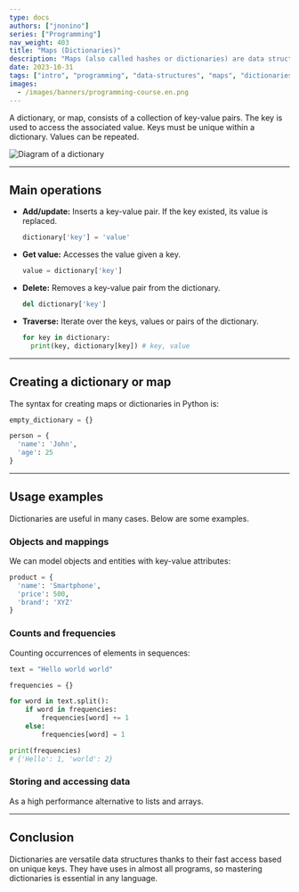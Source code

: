 ```yaml
---
type: docs
authors: ["jnonino"]
series: ["Programming"]
nav_weight: 403
title: "Maps (Dictionaries)"
description: "Maps (also called hashes or dictionaries) are data structures that associate keys with values. They allow ultra fast access to elements through unique keys. In Python they are known as dictionaries."
date: 2023-10-31
tags: ["intro", "programming", "data-structures", "maps", "dictionaries"]
images:
  - /images/banners/programming-course.en.png
---
```


A dictionary, or map, consists of a collection of key-value pairs. The key is used to access the associated value. Keys must be unique within a dictionary. Values can be repeated.

![Diagram of a dictionary](https://i.ibb.co/PxjJGWS/diccionario.png)

---

## Main operations

- **Add/update:** Inserts a key-value pair. If the key existed, its value is replaced.
    ```python
    dictionary['key'] = 'value'
    ```
- **Get value:** Accesses the value given a key.
    ```python
    value = dictionary['key']
    ```
- **Delete:** Removes a key-value pair from the dictionary.
    ```python
    del dictionary['key']
    ```
- **Traverse:** Iterate over the keys, values or pairs of the dictionary.
    ```python
    for key in dictionary:
      print(key, dictionary[key]) # key, value
    ```

---

## Creating a dictionary or map

The syntax for creating maps or dictionaries in Python is:

```python
empty_dictionary = {}

person = {
  'name': 'John',
  'age': 25
}
```

---

## Usage examples

Dictionaries are useful in many cases. Below are some examples.

### Objects and mappings

We can model objects and entities with key-value attributes:

```python
product = {
  'name': 'Smartphone',
  'price': 500,
  'brand': 'XYZ'
}
```

### Counts and frequencies

Counting occurrences of elements in sequences:

```python
text = "Hello world world"

frequencies = {}

for word in text.split():
    if word in frequencies:
        frequencies[word] += 1
    else:
        frequencies[word] = 1

print(frequencies)
# {'Hello': 1, 'world': 2}
```

### Storing and accessing data

As a high performance alternative to lists and arrays.

---

## Conclusion

Dictionaries are versatile data structures thanks to their fast access based on unique keys. They have uses in almost all programs, so mastering dictionaries is essential in any language.
